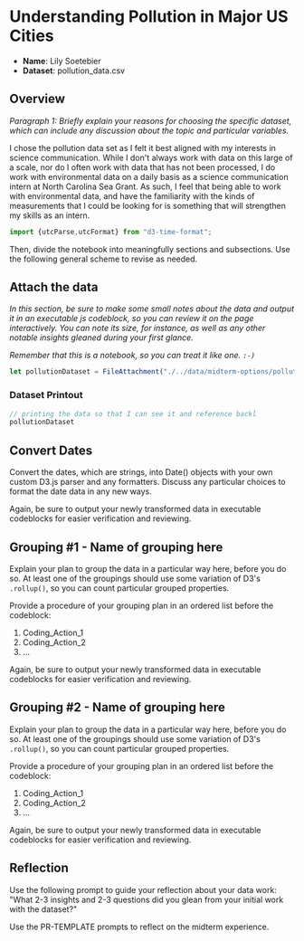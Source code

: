 # Understanding Pollution in Major US Cities

- **Name**: Lily Soetebier
- **Dataset**: pollution_data.csv

## Overview

*Paragraph 1: Briefly explain your reasons for choosing the specific dataset,
which can include any discussion about the topic and particular variables.*

I chose the pollution data set as I felt it best aligned with my interests in science communication. While I don't always work with data on this large of a scale, nor do I often work with data that has not been processed, I do work with environmental data on a daily basis as a science communication intern at North Carolina Sea Grant. As such, I feel that being able to work with environmental data, and have the familiarity with the kinds of measurements that I could be looking for is something that will strengthen my skills as an intern. 

<!--importing time from d3 -->
```js
import {utcParse,utcFormat} from "d3-time-format";
```

Then, divide the notebook into meaningfully sections and subsections.
Use the following general scheme to revise as needed.

## Attach the data

*In this section, be sure to make some small notes about the data and output it
in an executable js codeblock, so you can review it on the page interactively.
You can note its size, for instance, as well as any other notable insights
gleaned during your first glance.*

*Remember that this is a notebook, so you can treat it like one. `:-)`*

```js
let pollutionDataset = FileAttachment("./../data/midterm-options/pollution/pollution_data.csv").csv({typed: true})
```
### Dataset Printout
```js
// printing the data so that I can see it and reference backl
pollutionDataset
```
## Convert Dates

Convert the dates, which are strings, into Date() objects with your own custom
D3.js parser and any formatters. Discuss any particular choices to format the
date data in any new ways.

Again, be sure to output your newly transformed data in executable codeblocks
for easier verification and reviewing.

## Grouping #1 - Name of grouping here

Explain your plan to group the data in a particular way here, before you do so.
At least one of the groupings should use some variation of D3's `.rollup()`, so
you can count particular grouped properties.

Provide a procedure of your grouping plan in an ordered list before the codeblock:

1. Coding_Action_1
2. Coding_Action_2
3. ...

Again, be sure to output your newly transformed data in executable codeblocks
for easier verification and reviewing.

## Grouping #2 - Name of grouping here

Explain your plan to group the data in a particular way here, before you do so.
At least one of the groupings should use some variation of D3's `.rollup()`, so
you can count particular grouped properties.

Provide a procedure of your grouping plan in an ordered list before the codeblock:

1. Coding_Action_1
2. Coding_Action_2
3. ...

Again, be sure to output your newly transformed data in executable codeblocks
for easier verification and reviewing.

## Reflection

Use the following prompt to guide your reflection about your data work:
"What 2-3 insights and 2-3 questions did you glean from your initial work
with the dataset?"

Use the PR-TEMPLATE prompts to reflect on the midterm experience.